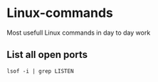 # Linux-commands
Most usefull Linux commands in day to day work

## List all open ports
``` lsof -i | grep LISTEN ```




